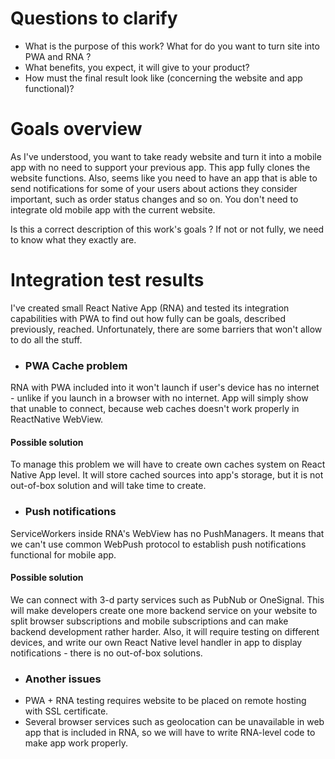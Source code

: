 # Questions to clarify

- What is the purpose of this work? What for do you want to turn site into PWA and RNA ?
- What benefits, you expect, it will give to your product?
- How must the final result look like (concerning the website and app functional)?

# Goals overview
As I've understood, you want to take ready website and turn it into a mobile app with no need to support your previous app. This app fully clones the website functions. 
Also, seems like you need to have an app that is able to send notifications for some of your users about actions they consider important, such as order status changes and so on.
You don't need to integrate old mobile app with the current website.

Is this a correct description of this work's goals ? If not or not fully, we need to know what they exactly are. 

# Integration test results
I've created small React Native App (RNA) and tested its integration capabilities with PWA to find out how fully can be goals, described previously, reached.
Unfortunately, there are some barriers that won't allow to do all the stuff.

- ### PWA Cache problem
RNA with PWA included into it won't launch if user's device has no internet - unlike if you launch in a browser with no internet. App will simply show that unable to connect, because web caches doesn't work properly in ReactNative WebView.

#### Possible solution
To manage this problem we will have to create own caches system on React Native App level. It will store cached sources into app's storage, but it is not out-of-box solution and will take time to create. 

- ### Push notifications
ServiceWorkers inside RNA's WebView has no PushManagers. It means that we can't use common WebPush protocol to establish push notifications functional for mobile app.

#### Possible solution
We can connect with 3-d party services such as PubNub or OneSignal. This will make developers create one more backend service on your website to split browser subscriptions and mobile subscriptions and can make backend development rather harder. 
Also, it will require testing on different devices, and write our own React Native level handler in app to display notifications - there is no out-of-box solutions.

- ### Another issues
- PWA + RNA testing requires website to be placed on remote hosting with SSL certificate.
- Several browser services such as geolocation can be unavailable in web app that is included in RNA, so we will have to write RNA-level code to make app work properly.